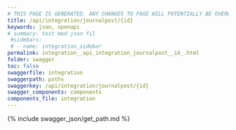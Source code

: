 ```yaml
---
# THIS PAGE IS GENERATED. ANY CHANGES TO PAGE WILL POTENTIALLY BE OVERWRITTEN.
title: /api/integration/journalpost/{id}
keywords: json, openapi
# summary: test med json fil
 #sidebars: 
 # - name: integration_sidebar
permalink: integration__api_integration_journalpost__id_.html
folder: swagger
toc: false
swaggerfile: integration
swaggerpath: paths
swaggerkey: /api/integration/journalpost/{id}
swagger_components: components
components_file: integration
---
```

{% include swagger_json/get_path.md %}

